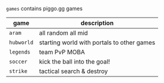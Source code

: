 `games` contains piggo.gg games

|game|description|
|--|--|
|`aram`|all random all mid
|`hubworld`|starting world with portals to other games
|`legends`| team PvP MOBA
|`soccer`|kick the ball into the goal!
|`strike`|tactical search & destroy
